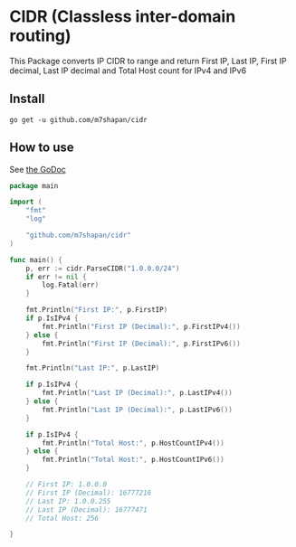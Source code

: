 # CIDR (Classless inter-domain routing)

This Package converts IP CIDR to range and return First IP, Last IP, First IP decimal, Last IP decimal and Total Host count for IPv4 and IPv6

## Install
`go get -u github.com/m7shapan/cidr`

## How to use
 See [the GoDoc](https://pkg.go.dev/github.com/m7shapan/cidr)

```go
package main

import (
	"fmt"
	"log"

	"github.com/m7shapan/cidr"
)

func main() {
	p, err := cidr.ParseCIDR("1.0.0.0/24")
	if err != nil {
		log.Fatal(err)
	}

	fmt.Println("First IP:", p.FirstIP)
	if p.IsIPv4 {
		fmt.Println("First IP (Decimal):", p.FirstIPv4())
	} else {
		fmt.Println("First IP (Decimal):", p.FirstIPv6())
	}

	fmt.Println("Last IP:", p.LastIP)

	if p.IsIPv4 {
		fmt.Println("Last IP (Decimal):", p.LastIPv4())
	} else {
		fmt.Println("Last IP (Decimal):", p.LastIPv6())
	}

	if p.IsIPv4 {
		fmt.Println("Total Host:", p.HostCountIPv4())
	} else {
		fmt.Println("Total Host:", p.HostCountIPv6())
	}

	// First IP: 1.0.0.0
	// First IP (Decimal): 16777216
	// Last IP: 1.0.0.255
	// Last IP (Decimal): 16777471
	// Total Host: 256

}
```